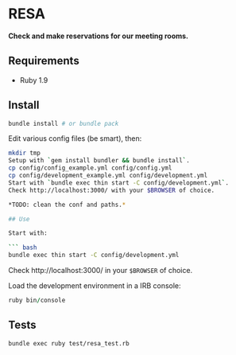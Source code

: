 # RESA

**Check and make reservations for our meeting rooms.**

## Requirements

* Ruby 1.9

## Install

``` bash
bundle install # or bundle pack
```

Edit various config files (be smart), then:

``` bash
mkdir tmp
Setup with `gem install bundler && bundle install`.
cp config/config_example.yml config/config.yml
cp config/development_example.yml config/development.yml
Start with `bundle exec thin start -C config/development.yml`.
Check http://localhost:3000/ with your $BROWSER of choice.

*TODO: clean the conf and paths.*

## Use

Start with:

``` bash
bundle exec thin start -C config/development.yml
```

Check http://localhost:3000/ in your `$BROWSER` of choice.

Load the development environment in a IRB console:

``` ruby
ruby bin/console
```

## Tests

``` bash
bundle exec ruby test/resa_test.rb
```
